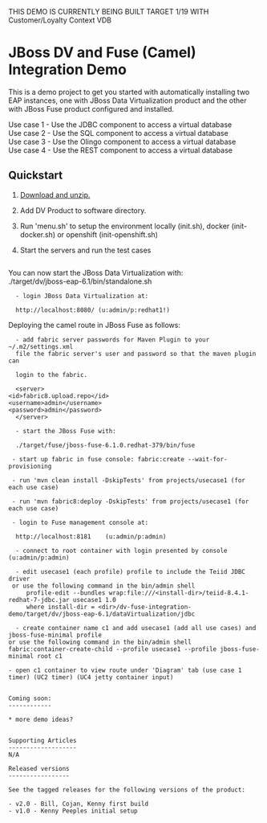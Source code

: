 THIS DEMO IS CURRENTLY BEING BUILT TARGET 1/19 WITH Customer/Loyalty Context VDB  

JBoss DV and Fuse (Camel) Integration Demo
======================================
This is a demo project to get you started with automatically installing two EAP instances, one with JBoss Data Virtualization  product and the other with JBoss Fuse product configured and installed.
  
  Use case 1 - Use the JDBC component to access a virtual database  
  Use case 2 - Use the SQL component to access a virtual database  
  Use case 3 - Use the Olingo component to access a virtual database  
  Use case 4 - Use the REST component to access a virtual database  
  
Quickstart
----------

1. [Download and unzip.](https://github.com/DataVirtualizationByExample/dv-fuse-integration-demo/archive/master.zip)

2. Add DV Product to software directory.

3. Run 'menu.sh' to setup the environment locally (init.sh), docker (init-docker.sh) or openshift (init-openshift.sh)

4. Start the servers and run the test cases  
  
   ```  
  You can now start the JBoss Data Virtualization with:  
      ./target/dv/jboss-eap-6.1/bin/standalone.sh  
  
      - login JBoss Data Virtualization at:  
  
      http://localhost:8080/ (u:admin/p:redhat1!)  

  Deploying the camel route in JBoss Fuse as follows:

      - add fabric server passwords for Maven Plugin to your ~/.m2/settings.xml  
      file the fabric server's user and password so that the maven plugin can  
  
      login to the fabric. 
      
      <server>  
	<id>fabric8.upload.repo</id>  
	<username>admin</username>  
	<password>admin</password>  
      </server>  
  
      - start the JBoss Fuse with:  

      ./target/fuse/jboss-fuse-6.1.0.redhat-379/bin/fuse  

     - start up fabric in fuse console: fabric:create --wait-for-provisioning  
     
     - run 'mvn clean install -DskipTests' from projects/usecase1 (for each use case)
  
     - run 'mvn fabric8:deploy -DskipTests' from projects/usecase1 (for each use case)
  
     - login to Fuse management console at:
  
      http://localhost:8181    (u:admin/p:admin)

      - connect to root container with login presented by console  (u:admin/p:admin)  
      
      - edit usecase1 (each profile) profile to include the Teiid JDBC driver  
	 or use the following command in the bin/admin shell  
         profile-edit --bundles wrap:file:///<install-dir>/teiid-8.4.1-redhat-7-jdbc.jar usecase1 1.0  
         where install-dir = <dir>/dv-fuse-integration-demo/target/dv/jboss-eap-6.1/dataVirtualization/jdbc  
    
      - create container name c1 and add usecase1 (add all use cases) and jboss-fuse-minimal profile  
	or use the following command in the bin/admin shell  
	fabric:container-create-child --profile usecase1 --profile jboss-fuse-minimal root c1   
  
    - open c1 container to view route under 'Diagram' tab (use case 1 timer) (UC2 timer) (UC4 jetty container input)                                                                                                                                                                                                                         

   ``` 

Coming soon:
------------
   
   * more demo ideas?


Supporting Articles
-------------------
N/A  

Released versions
-----------------

See the tagged releases for the following versions of the product:

- v2.0 - Bill, Cojan, Kenny first build
- v1.0 - Kenny Peeples initial setup
